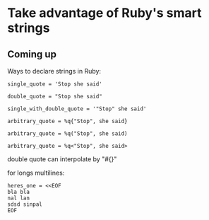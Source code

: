 # Take advantage of Ruby's smart strings

## Coming up

Ways to declare strings in Ruby:

```
single_quote = 'Stop she said'

double_quote = "Stop she said"

single_with_double_quote = '"Stop" she said'

arbitrary_quote = %q{"Stop", she said}

arbitrary_quote = %q("Stop", she said)

arbitrary_quote = %q<"Stop", she said>
```

double quote can interpolate by "#{}"

for longs multilines:

```
heres_one = <<EOF
bla bla
nal lan
sdsd sinpal
EOF
```
